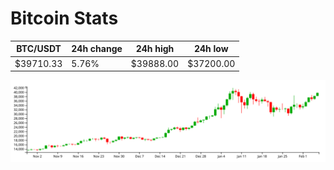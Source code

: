 # Bitcoin Stats

BTC/USDT|24h change|24h high|24h low|
|---|---|---|---|
|$39710.33|5.76%|$39888.00|$37200.00|

<img src="./chart.svg">
